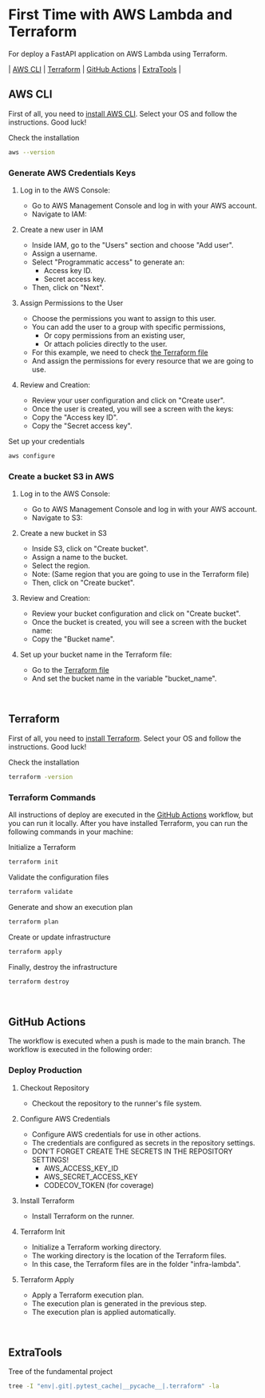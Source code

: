 # First Time with AWS Lambda and Terraform

For deploy a FastAPI application on AWS Lambda using Terraform.

| [AWS CLI](#aws-cli)
| [Terraform](#terraform)
| [GitHub Actions](#github-actions)
| [ExtraTools](#extratools) |

## AWS CLI

First of all, you need to [install AWS CLI](https://docs.aws.amazon.com/cli/latest/userguide/getting-started-install.html).
Select your OS and follow the instructions. Good luck!

Check the installation
```bash
aws --version
```

### Generate AWS Credentials Keys

1. Log in to the AWS Console:
    + Go to AWS Management Console and log in with your AWS account.
    + Navigate to IAM:

2. Create a new user in IAM
    + Inside IAM, go to the "Users" section and choose "Add user".
    + Assign a username.
    + Select "Programmatic access" to generate an: 
        + Access key ID.
        + Secret access key.
    + Then, click on "Next".

3. Assign Permissions to the User
    + Choose the permissions you want to assign to this user. 
    + You can add the user to a group with specific permissions,
        + Or copy permissions from an existing user, 
        + Or attach policies directly to the user.
    + For this example, we need to check [the Terraform file](infra-lambda/main.tf)
    + And assign the permissions for every resource that we are going to use.
    
4. Review and Creation:
    + Review your user configuration and click on "Create user".
    + Once the user is created, you will see a screen with the keys:
    + Copy the "Access key ID".
    + Copy the "Secret access key".

Set up your credentials
```bash
aws configure
```

### Create a bucket S3 in AWS
    
1. Log in to the AWS Console:
    + Go to AWS Management Console and log in with your AWS account.
    + Navigate to S3:

2. Create a new bucket in S3
    + Inside S3, click on "Create bucket".
    + Assign a name to the bucket.
    + Select the region. 
    + Note: (Same region that you are going to use in the Terraform file)
    + Then, click on "Create bucket".

3. Review and Creation:
    + Review your bucket configuration and click on "Create bucket".
    + Once the bucket is created, you will see a screen with the bucket name:
    + Copy the "Bucket name".

4. Set up your bucket name in the Terraform file:
    + Go to the [Terraform file](infra-lambda/main.tf)
    + And set the bucket name in the variable "bucket_name".

<br>

## Terraform

First of all, you need to [install Terraform](https://developer.hashicorp.com/terraform/install).
Select your OS and follow the instructions. Good luck!

Check the installation
```bash
terraform -version
```

### Terraform Commands

All instructions of deploy are executed in the [GitHub Actions](#github-actions) workflow, but you can run it locally.
After you have installed Terraform, you can run the following commands in your machine:

Initialize a Terraform
```bash
terraform init
```

Validate the configuration files
```bash
terraform validate
```

Generate and show an execution plan
```bash
terraform plan
```

Create or update infrastructure
```bash
terraform apply
```

Finally, destroy the infrastructure
```bash
terraform destroy
```

<br>

## GitHub Actions

The workflow is executed when a push is made to the main branch.
The workflow is executed in the following order:

### Deploy Production

1. Checkout Repository
    + Checkout the repository to the runner's file system.

2. Configure AWS Credentials
    + Configure AWS credentials for use in other actions.
    + The credentials are configured as secrets in the repository settings.
    + DON'T FORGET CREATE THE SECRETS IN THE REPOSITORY SETTINGS!
        + AWS_ACCESS_KEY_ID
        + AWS_SECRET_ACCESS_KEY
        + CODECOV_TOKEN (for coverage)
    
3. Install Terraform
    + Install Terraform on the runner.

4. Terraform Init
    + Initialize a Terraform working directory.
    + The working directory is the location of the Terraform files.
    + In this case, the Terraform files are in the folder "infra-lambda".

5. Terraform Apply
    + Apply a Terraform execution plan.
    + The execution plan is generated in the previous step.
    + The execution plan is applied automatically.

<br>

## ExtraTools
Tree of the fundamental project
```bash
tree -I "env|.git|.pytest_cache|__pycache__|.terraform" -la
```
